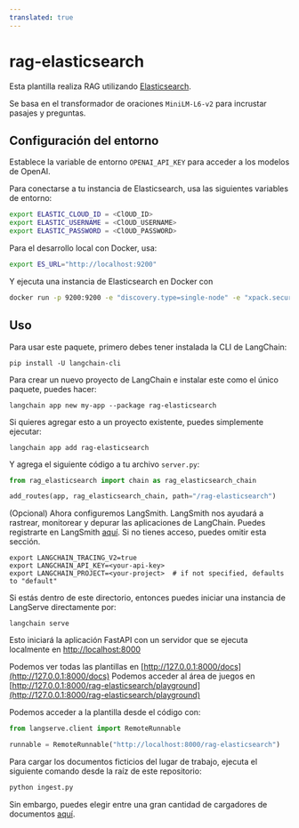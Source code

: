 ```yaml
---
translated: true
---
```


# rag-elasticsearch

Esta plantilla realiza RAG utilizando [Elasticsearch](https://python.langchain.com/docs/integrations/vectorstores/elasticsearch).

Se basa en el transformador de oraciones `MiniLM-L6-v2` para incrustar pasajes y preguntas.

## Configuración del entorno

Establece la variable de entorno `OPENAI_API_KEY` para acceder a los modelos de OpenAI.

Para conectarse a tu instancia de Elasticsearch, usa las siguientes variables de entorno:

```bash
export ELASTIC_CLOUD_ID = <ClOUD_ID>
export ELASTIC_USERNAME = <ClOUD_USERNAME>
export ELASTIC_PASSWORD = <ClOUD_PASSWORD>
```

Para el desarrollo local con Docker, usa:

```bash
export ES_URL="http://localhost:9200"
```

Y ejecuta una instancia de Elasticsearch en Docker con

```bash
docker run -p 9200:9200 -e "discovery.type=single-node" -e "xpack.security.enabled=false" -e "xpack.security.http.ssl.enabled=false" docker.elastic.co/elasticsearch/elasticsearch:8.9.0
```

## Uso

Para usar este paquete, primero debes tener instalada la CLI de LangChain:

```shell
pip install -U langchain-cli
```

Para crear un nuevo proyecto de LangChain e instalar este como el único paquete, puedes hacer:

```shell
langchain app new my-app --package rag-elasticsearch
```

Si quieres agregar esto a un proyecto existente, puedes simplemente ejecutar:

```shell
langchain app add rag-elasticsearch
```

Y agrega el siguiente código a tu archivo `server.py`:

```python
from rag_elasticsearch import chain as rag_elasticsearch_chain

add_routes(app, rag_elasticsearch_chain, path="/rag-elasticsearch")
```

(Opcional) Ahora configuremos LangSmith.
LangSmith nos ayudará a rastrear, monitorear y depurar las aplicaciones de LangChain.
Puedes registrarte en LangSmith [aquí](https://smith.langchain.com/).
Si no tienes acceso, puedes omitir esta sección.

```shell
export LANGCHAIN_TRACING_V2=true
export LANGCHAIN_API_KEY=<your-api-key>
export LANGCHAIN_PROJECT=<your-project>  # if not specified, defaults to "default"
```

Si estás dentro de este directorio, entonces puedes iniciar una instancia de LangServe directamente por:

```shell
langchain serve
```

Esto iniciará la aplicación FastAPI con un servidor que se ejecuta localmente en
[http://localhost:8000](http://localhost:8000)

Podemos ver todas las plantillas en [http://127.0.0.1:8000/docs](http://127.0.0.1:8000/docs)
Podemos acceder al área de juegos en [http://127.0.0.1:8000/rag-elasticsearch/playground](http://127.0.0.1:8000/rag-elasticsearch/playground)

Podemos acceder a la plantilla desde el código con:

```python
from langserve.client import RemoteRunnable

runnable = RemoteRunnable("http://localhost:8000/rag-elasticsearch")
```

Para cargar los documentos ficticios del lugar de trabajo, ejecuta el siguiente comando desde la raíz de este repositorio:

```bash
python ingest.py
```

Sin embargo, puedes elegir entre una gran cantidad de cargadores de documentos [aquí](https://python.langchain.com/docs/integrations/document_loaders).
